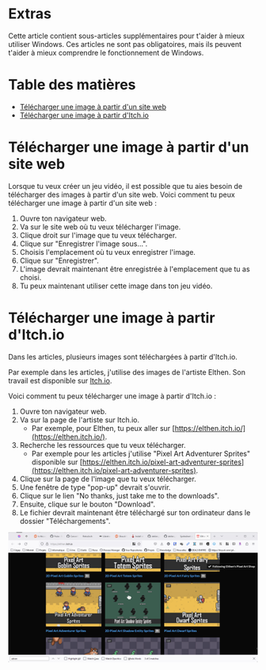 # Extras <!-- omit in toc -->

Cette article contient sous-articles supplémentaires pour t'aider à mieux utiliser Windows. Ces articles ne sont pas obligatoires, mais ils peuvent t'aider à mieux comprendre le fonctionnement de Windows.

# Table des matières <!-- omit in toc -->
- [Télécharger une image à partir d'un site web](#télécharger-une-image-à-partir-dun-site-web)
- [Télécharger une image à partir d'Itch.io](#télécharger-une-image-à-partir-ditchio)


# Télécharger une image à partir d'un site web
Lorsque tu veux créer un jeu vidéo, il est possible que tu aies besoin de télécharger des images à partir d'un site web. Voici comment tu peux télécharger une image à partir d'un site web :

1. Ouvre ton navigateur web.
2. Va sur le site web où tu veux télécharger l'image.
3. Clique droit sur l'image que tu veux télécharger.
4. Clique sur "Enregistrer l'image sous...".
5. Choisis l'emplacement où tu veux enregistrer l'image.
6. Clique sur "Enregistrer".
7. L'image devrait maintenant être enregistrée à l'emplacement que tu as choisi.
8. Tu peux maintenant utiliser cette image dans ton jeu vidéo.

# Télécharger une image à partir d'Itch.io
Dans les articles, plusieurs images sont téléchargées à partir d'Itch.io. 

Par exemple dans les articles, j'utilise des images de l'artiste Elthen. Son travail est disponible sur [Itch.io](https://elthen.itch.io/).

Voici comment tu peux télécharger une image à partir d'Itch.io :

1. Ouvre ton navigateur web.
2. Va sur la page de l'artiste sur Itch.io.
   - Par exemple, pour Elthen, tu peux aller sur [https://elthen.itch.io/](https://elthen.itch.io/).
3. Recherche les ressources que tu veux télécharger.
   - Par exemple pour les articles j'utilise "Pixel Art Adventurer Sprites" disponible sur [https://elthen.itch.io/pixel-art-adventurer-sprites](https://elthen.itch.io/pixel-art-adventurer-sprites).
4. Clique sur la page de l'image que tu veux télécharger.
5. Une fenêtre de type "pop-up" devrait s'ouvrir.
6. Clique sur le lien "No thanks, just take me to the downloads".
7. Ensuite, clique sur le bouton "Download".
8. Le fichier devrait maintenant être téléchargé sur ton ordinateur dans le dossier "Téléchargements".

![alt text](assets/download_itchio.gif)